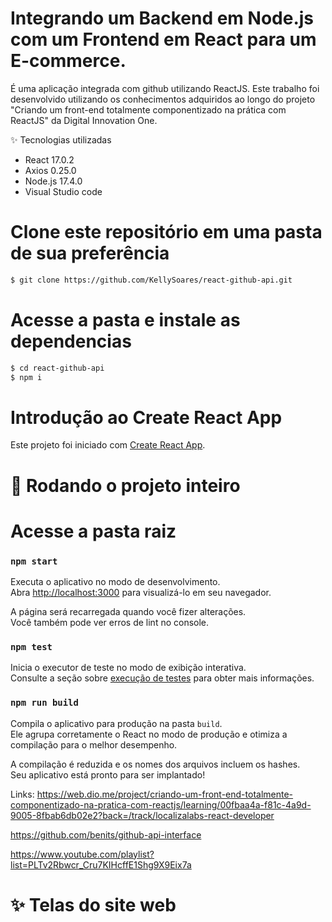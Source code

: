 # Integrando um Backend em Node.js com um Frontend em React para um E-commerce.

É uma aplicação integrada com github utilizando ReactJS. Este trabalho foi desenvolvido utilizando os conhecimentos adquiridos ao longo do projeto "Criando um front-end totalmente componentizado na prática com ReactJS" da Digital Innovation One.

✨ Tecnologias utilizadas

* React 17.0.2
* Axios 0.25.0
* Node.js 17.4.0
* Visual Studio code


# Clone este repositório em uma pasta de sua preferência
```bash
$ git clone https://github.com/KellySoares/react-github-api.git
```
# Acesse a pasta e instale as dependencias
```bash
$ cd react-github-api
$ npm i
```

# Introdução ao Create React App

Este projeto foi iniciado com [Create React App](https://github.com/facebook/create-react-app).


# 🎲 Rodando o projeto inteiro
# Acesse a pasta raiz

### `npm start`

Executa o aplicativo no modo de desenvolvimento.\
Abra [http://localhost:3000](http://localhost:3000) para visualizá-lo em seu navegador.

A página será recarregada quando você fizer alterações.\
Você também pode ver erros de lint no console.

### `npm test`

Inicia o executor de teste no modo de exibição interativa.\
Consulte a seção sobre [execução de testes](https://facebook.github.io/create-react-app/docs/running-tests) para obter mais informações.

### `npm run build`

Compila o aplicativo para produção na pasta `build`.\
Ele agrupa corretamente o React no modo de produção e otimiza a compilação para o melhor desempenho.

A compilação é reduzida e os nomes dos arquivos incluem os hashes.\
Seu aplicativo está pronto para ser implantado!


Links:
https://web.dio.me/project/criando-um-front-end-totalmente-componentizado-na-pratica-com-reactjs/learning/00fbaa4a-f81c-4a9d-9005-8fbab6db02e2?back=/track/localizalabs-react-developer

https://github.com/benits/github-api-interface

https://www.youtube.com/playlist?list=PLTv2Rbwcr_Cru7KIHcffE1Shg9X9Eix7a


# ✨ Telas do site web

## 
